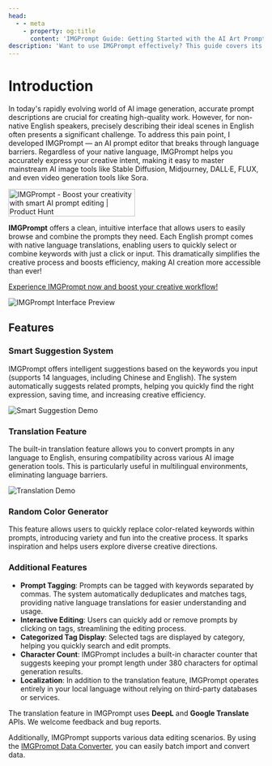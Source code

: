 ```yaml
---
head:
  - - meta
    - property: og:title
      content: 'IMGPrompt Guide: Getting Started with the AI Art Prompt Editor'
description: 'Want to use IMGPrompt effectively? This guide covers its core features, including smart suggestions, multi-language translation, and advanced editing, helping you master AI art prompts.'
---
```


# Introduction

In today's rapidly evolving world of AI image generation, accurate prompt descriptions are crucial for creating high-quality work. However, for non-native English speakers, precisely describing their ideal scenes in English often presents a significant challenge. To address this pain point, I developed IMGPrompt — an AI prompt editor that breaks through language barriers. Regardless of your native language, IMGPrompt helps you accurately express your creative intent, making it easy to master mainstream AI image tools like Stable Diffusion, Midjourney, DALL·E, FLUX, and even video generation tools like Sora.

<a href="https://www.producthunt.com/posts/imgprompt?embed=true&utm_source=badge-featured&utm_medium=badge&utm_souce=badge-imgprompt" target="_blank"><img src="https://api.producthunt.com/widgets/embed-image/v1/featured.svg?post_id=703738&theme=light" alt="IMGPrompt - Boost&#0032;your&#0032;creativity&#0032;with&#0032;smart&#0032;AI&#0032;prompt&#0032;editing | Product Hunt" style="width: 250px; height: 54px;" width="250" height="54" /></a>

**IMGPrompt** offers a clean, intuitive interface that allows users to easily browse and combine the prompts they need. Each English prompt comes with native language translations, enabling users to quickly select or combine keywords with just a click or input. This dramatically simplifies the creative process and boosts efficiency, making AI creation more accessible than ever!

[Experience IMGPrompt now and boost your creative workflow!](https://prompt.newzone.top/app/en)

![IMGPrompt Interface Preview](https://img.newzone.top/2024-10-23-18-31-38.png?imageMogr2/format/webp)

## Features

### Smart Suggestion System

IMGPrompt offers intelligent suggestions based on the keywords you input (supports 14 languages, including Chinese and English). The system automatically suggests related prompts, helping you quickly find the right expression, saving time, and increasing creative efficiency.

![Smart Suggestion Demo](https://img.newzone.top/gif/imgprompt-ai-suggestions.webp)

### Translation Feature

The built-in translation feature allows you to convert prompts in any language to English, ensuring compatibility across various AI image generation tools. This is particularly useful in multilingual environments, eliminating language barriers.

![Translation Demo](https://img.newzone.top/gif/imgprompt-translate.webp)

### Random Color Generator

This feature allows users to quickly replace color-related keywords within prompts, introducing variety and fun into the creative process. It sparks inspiration and helps users explore diverse creative directions.

### Additional Features

- **Prompt Tagging**: Prompts can be tagged with keywords separated by commas. The system automatically deduplicates and matches tags, providing native language translations for easier understanding and usage.
- **Interactive Editing**: Users can quickly add or remove prompts by clicking on tags, streamlining the editing process.
- **Categorized Tag Display**: Selected tags are displayed by category, helping you quickly search and edit prompts.
- **Character Count**: IMGPrompt includes a built-in character counter that suggests keeping your prompt length under 380 characters for optimal generation results.
- **Localization**: In addition to the translation feature, IMGPrompt operates entirely in your local language without relying on third-party databases or services.

The translation feature in IMGPrompt uses **DeepL** and **Google Translate** APIs. We welcome feedback and bug reports.

Additionally, IMGPrompt supports various data editing scenarios. By using the [IMGPrompt Data Converter](https://tools.newzone.top/data-parser/img-prompt), you can easily batch import and convert data.
